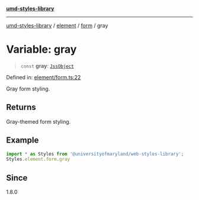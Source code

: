 [**umd-styles-library**](../../../../README.md)

***

[umd-styles-library](../../../../modules.md) / [element](../../../README.md) / [form](../README.md) / gray

# Variable: gray

> `const` **gray**: [`JssObject`](../../../../utilities/namespaces/transform/type-aliases/JssObject.md)

Defined in: [element/form.ts:22](https://github.com/UMD-Digital/design-system/blob/8021d9898368f604bce452fe4dde6fae3a0578fd/packages/styles/source/element/form.ts#L22)

Gray form styling.

## Returns

Gray-themed form styling.

## Example

```typescript
import * as Styles from '@universityofmaryland/web-styles-library';
Styles.element.form.gray
```

## Since

1.8.0
